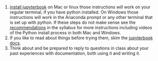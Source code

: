 
1. [install jupyterbook](https://jupyterbook.org/en/stable/start/overview.html#install-jupyter-book) on Mac or linux those instructions will work on your regular terminal, if you have python installed. On Windows those instructions will work in the Anaconda prompt or any other terminal that is set up with python. If these steps do not make sense see the [recommendations](https://introcompsys.github.io/spring2023/syllabus/tools.html#recommendation) in the syllabus for more instructions including videos of the Python install process in both Mac and Windows. 
2. If you like to read about things before trying them, skim the [jupyterbook docs](https://jupyterbook.org/en/stable/intro.html).
3. Think about and be prepared to reply to questions in class about your past experiences with documentation, both using it and writing it. 
